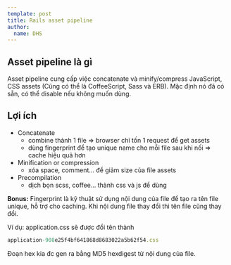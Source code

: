 ```yaml
---
template: post
title: Rails asset pipeline
author:
  name: DHS
---
```


## Asset pipeline là gì
Asset pipeline cung cấp việc concatenate và minify/compress JavaScript, CSS assets (Cũng có thể là CoffeeScript, Sass và ERB).
Mặc định nó đã có sẵn, có thể disable nếu không muốn dùng.

## Lợi ích
- Concatenate
  - combine thành  1 file => browser chỉ tốn 1 request để get assets
  - dùng fingerprint để tạo unique name cho mỗi file sau khi nối => cache hiệu quả hơn
- Minification or compression
  - xóa space, comment... để giảm size của file assets
- Precompilation
  - dịch bọn scss, coffee... thành css và js để dùng

**Bonus:**
Fingerprint là kỹ thuật sử dụng nội dung của file để tạo ra tên file unique, hỗ trợ cho caching.
Khi nội dung file thay đổi thì tên file cũng thay đổi.

Ví dụ: application.css sẽ được đổi tên thành 
```ruby
application-908e25f4bf641868d8683022a5b62f54.css
```
Đoạn hex kia đc gen ra bằng MD5 hexdigest từ nội dung của file.